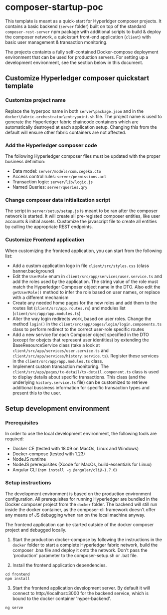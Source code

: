 # composer-startup-poc

This template is meant as a quick-start for Hyperldger composer projects. It contains a basic backend (`server` folder) built on top of the standard `composer-rest-server` npm package with additional scripts to build & deploy the composer network, a quickstart front-end application (`client`) with basic user management & transaction monitoring.

The projects containts a fully self-contained Docker-compose deployment environment that can be used for production servers. For setting up a development environment, see the section below in this document.

## Customize Hyperledger composer quickstart template

### Customize project name

Replace the hyperpoc name in both `server\package.json` and in the `docker\fabric-orchestrator\entrypoint.sh` file. The project name is used to generate the Hyperledger fabric chaincode containers which are automatically destroyed at each application setup. Changing this from the default will ensure other fabric containers are not affected.

### Add the Hyperledger composer code

The following Hyperledger composer files must be updated with the proper business definition:

- Data model: `server/models/com.cegeka.cto`
- Access control rules: `server/permissions.acl`
- Transaction logic: `server/lib/logic.js`
- Named Queries: `server/queries.qry`

### Change composer data initialization script

The script in `server/setup/setup.js` is meant to be ran after the composer network is started. It will create all pre-registed composer entities, like user accounts & initial assets.
Customize the javascript file to create all entities by calling the appropriate REST endpoints.

### Customize Frontend application

When customizing the frontend application, you can start from the following list:

- Add a custom application logo in file `client/src/styles.css` (class banner.background)
- Edit the `UserRole` enum in `client/src/app/services/user.service.ts` and add the roles used by the application. The string value of the role must match the Hyperledger Composer object name in the DTO. Also edit the `getUserRole()` method to infer the role based on user names, or replace with a different mechanism
- Create any needed home pages for the new roles and add them to the routes list (`client/src/app.routes.rs`) and modules list (`client/src/app/app.modules.ts`)
- Alter the way login redirects work, based on user roles. Change the method `login()` in the `client/src/app/pages/login/login.components.ts` class to perform redirect to the correct user-role specific routes
- Add a new service for each Composer object specified in the DTO (except for obejcts that represent user identities) by extending the BaseResourceService class (take a look at `client/src/app/services/user.service.ts` and  `client/src/app/services/history.service.ts`). Register these services in the `client/src/app/app.modules.ts` class.
- Implement custom transaction monitoring. The `client/src/app/pages/tx-detail/tx-detail.component.ts` class is used to display details about specific transactions. This class (and the underlying `history.service.ts` file) can be customized to retrieve additional bussiness information for specific transaction types and present this to the user.

## Setup development environment

### Prerequisites

In order to use the local development environment, the following tools are required:
* Docker CE (tested with 18.09 on MacOs, Linux and Windows)
* Docker-compose (tested with 1.23)
* NodeJS runtime
* NodeJS prerequisites (Xcode for MacOs, build-essentials for Linux)
* Angular CLI (`npm install -g @angular/cli@~1.7.0`)

### Setup instructions

The development environment is based on the production environment configuration. All prerequisites for running Hyperledger are bundled in the Docker composer project from the `docker` folder. The backend will still run inside the docker container, as the composer-cli framework doesn't offer any means of JS debugging when ran on the local machine anyway. 

The frontend application can be started outside of the docker composer project and debugged locally.

1. Start the production docker-compose by following the instructions in the `docker` folder to start a complete Hyperledger fabric network, build the composer .bna file and deploy it onto the network. Don't pass the 'production' parameter to the composer-setup.sh or .bat file.

2. Install the frontend application dependencies.

```
cd frontend
npm install
```

3. Start the frontend application development server. By default it will connect to http://localhost:3000 for the backend service, which is bound to the docker container 'hyper-backend'.

```
ng serve
```
